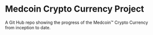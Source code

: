 # Medcoin Crypto Currency Project

A Git Hub repo showing the progress of the Medcoin™ Crypto Currency from inception to date.
